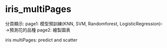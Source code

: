 # iris_multiPages

分頁顯示:
page1: 模型預訓練(KNN, SVM, Randomforest, LogisticRegression)-->預測花的品種
page2: 繪製圖表

iris multiPages: predict and scatter
